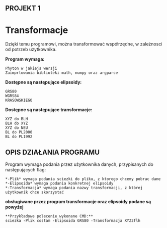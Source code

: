 ## PROJEKT 1
# Transformacje

Dzięki temu programowi, można transformować współrzędne, w zależnosci od potrzeb użytkownika.

**Program wymaga:**
```
Phyton w jakiejs wersji
Zaimprtowania biblioteki math, numpy oraz argparse
```

**Dostępne są następujące elipsoidy:**
```
GRS80
WGRS84
KRASOWSKIEGO
```

**Dostępne są następujące transformacje:**
```
XYZ do BLH
BLH do XYZ
XYZ do NEU
BL do PL2000
BL do PL1992
```

## OPIS DZIAŁANIA PROGRAMU
Program wymaga podania przez użytkownika danych, przypisanych do następujących flag:
```
*-Plik* wymaga podania sciezki do pliku, z ktorego chcemy pobrac dane
*-Elipsoida* wymaga podania konkretnej elipsoidy
*-Transformacja* wymaga podania nazwy transformacji, z której użytkownik chce skorzystać
```
**obsługiwane przez program transformacje oraz elipsoidy podane są powyżej**

```
**Przykładowe polecenie wykonane CMD:**
sciezka -Plik costam -Elipsoida GRS80 -Transformacja XYZ2flh
```










